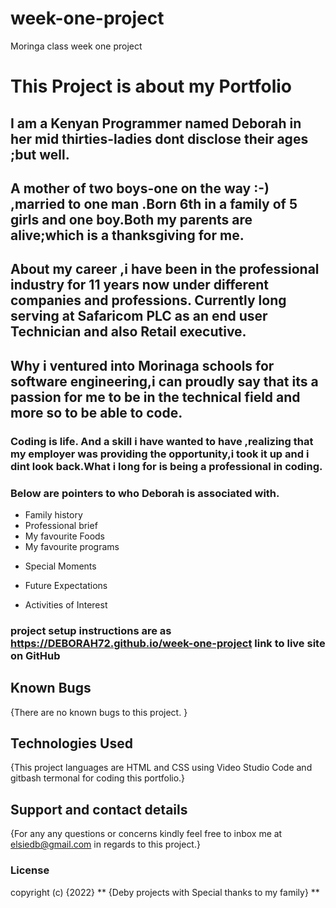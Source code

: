 # week-one-project
Moringa class week one project
# This Project is about my Portfolio 

## I am a Kenyan Programmer named Deborah in her mid thirties-ladies dont disclose their ages ;but well.
## A mother of two boys-one on the way :-) ,married to one man .Born 6th in a family of 5 girls and one boy.Both my parents are alive;which is a thanksgiving for me.

## About my career ,i have been in the professional industry for 11 years now under different companies and professions. Currently long serving at Safaricom PLC as an end user Technician and also Retail executive.

## Why i ventured into Morinaga schools for software engineering,i can proudly say that its a passion for me to be in the technical field and more so to be able to code.

### Coding is life. And a skill i have wanted to have ,realizing that my employer was providing the opportunity,i took it up and i dint look back.What i long for is being a professional in coding.


### Below are pointers to who Deborah is associated with.

- Family history
- Professional brief
- My favourite Foods
- My favourite programs
* Special Moments
- Future Expectations
* Activities of Interest
### project setup instructions are as https://DEBORAH72.github.io/week-one-project link to live site on GitHub



## Known Bugs
{There are no known bugs to this project. }


## Technologies Used
{This project languages are  HTML and CSS using Video Studio Code and gitbash termonal for coding this portfolio.}


## Support and contact details
{For any any questions or concerns kindly feel free to inbox me at elsiedb@gmail.com in regards to this project.}
### License

  copyright (c) {2022} ** {Deby projects with Special thanks to my family} **
